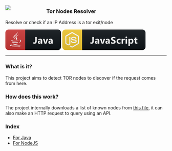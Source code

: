 <img src="https://github.com/sammwyy/tor-nodes-resolver/blob/master/assets/icon.png" width="128px" align="left"><h3>Tor Nodes Resolver</h3>
<p>Resolve or check if an IP Address is a tor exit/node</p>
<p><img src="https://raw.githubusercontent.com/MikeCodesDotNET/ColoredBadges/master/svg/dev/languages/java.svg"> <img src="https://raw.githubusercontent.com/MikeCodesDotNET/ColoredBadges/master/svg/dev/languages/js.svg"></p>

<hr>

### What is it?
This project aims to detect TOR nodes to discover if the request comes from here.

### How does this work?
The project internally downloads a list of known nodes from [this file](https://raw.githubusercontent.com/sammwyy/tor-nodes-resolver/master/assets/nodes.txt), it can also make an HTTP request to query using an API.

### Index
- [For Java](https://github.com/sammwyy/tor-nodes-resolver/tree/master/java)
- [For NodeJS](https://github.com/sammwyy/tor-nodes-resolver/tree/master/nodejs)
